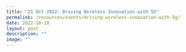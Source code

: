 ```yaml
---
title: "21 Oct 2022: Driving Wireless Innovation with 5G"
permalink: /resources/events/driving-wireless-innovation-with-5g/
date: 2022-10-18
layout: post
description: ""
image: ""
---
```

